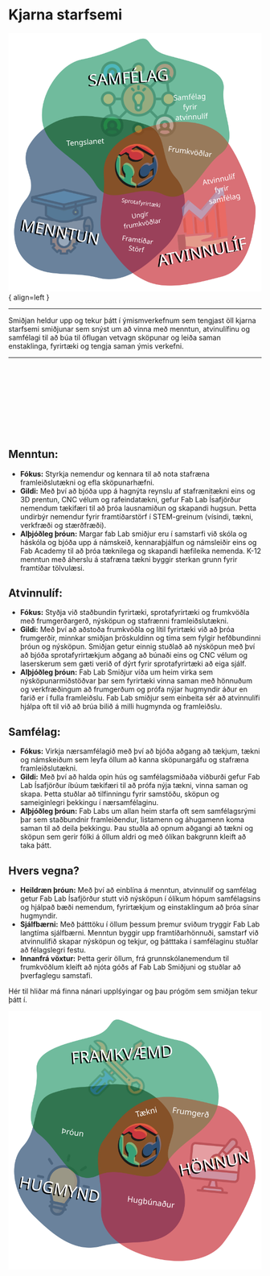 # Kjarna starfsemi


![programs](../assets/img/diagrams/coreprograms.svg){ align=left }

---

Smiðjan heldur upp og tekur þátt í ýmismverkefnum sem tengjast öll kjarna starfsemi smiðjunar sem snýst um að vinna með menntun, atvinulífinu og samfélagi til að búa til öflugan vetvagn sköpunar og leiða saman enstaklinga, fyrirtæki og tengja saman ýmis verkefni.

---
<br><br><br><br><br><br><br><br>
## Menntun:

- **Fókus:** Styrkja nemendur og kennara til að nota stafræna framleiðslutækni og efla sköpunarhæfni.
- **Gildi:** Með því að bjóða upp á hagnýta reynslu af stafrænitækni eins og 3D prentun, CNC vélum og rafeindatækni, gefur Fab Lab Ísafjörður nemendum tækifæri til að þróa lausnamiðun og skapandi hugsun. Þetta undirbýr nemendur fyrir framtíðarstörf í STEM-greinum (vísindi, tækni, verkfræði og stærðfræði).
- **Alþjóðleg þróun:** Margar fab Lab smiðjur eru í samstarfi við skóla og háskóla og bjóða upp á námskeið, kennaraþjálfun og námsleiðir eins og Fab Academy til að þróa tæknilega og skapandi hæfileika nemenda. K-12 menntun með áherslu á stafræna tækni byggir sterkan grunn fyrir framtíðar tölvulæsi.

## Atvinnulíf:

- **Fókus:** Styðja við staðbundin fyrirtæki, sprotafyrirtæki og frumkvöðla með frumgerðargerð, nýsköpun og stafrænni framleiðslutækni.
- **Gildi:** Með því að aðstoða frumkvöðla og lítil fyrirtæki við að þróa frumgerðir, minnkar smiðjan þröskuldinn og tíma sem fylgir hefðbundinni þróun og nýsköpun. Smiðjan getur einnig stuðlað að nýsköpun með því að bjóða sprotafyrirtækjum aðgang að búnaði eins og CNC vélum og laserskerum sem gæti verið of dýrt fyrir sprotafyrirtæki að eiga sjálf.
- **Alþjóðleg þróun:** Fab Lab Smiðjur víða um heim virka sem nýsköpunarmiðstöðvar þar sem fyrirtæki vinna saman með hönnuðum og verkfræðingum að frumgerðum og prófa nýjar hugmyndir áður en farið er í fulla framleiðslu. Fab Lab smiðjur sem einbeita sér að atvinnulífi hjálpa oft til við að brúa bilið á milli hugmynda og framleiðslu.
## Samfélag:

- **Fókus:** Virkja nærsamfélagið með því að bjóða aðgang að tækjum, tækni og námskeiðum sem leyfa öllum að kanna sköpunargáfu og stafræna framleiðslutækni.
- **Gildi:** Með því að halda opin hús og samfélagsmiðaða viðburði gefur Fab Lab Ísafjörður íbúum tækifæri til að prófa nýja tækni, vinna saman og skapa. Þetta stuðlar að tilfinningu fyrir samstöðu, sköpun og sameiginlegri þekkingu í nærsamfélaginu.
- **Alþjóðleg þróun:** Fab Labs um allan heim starfa oft sem samfélagsrými þar sem staðbundnir framleiðendur, listamenn og áhugamenn koma saman til að deila þekkingu. Þau stuðla að opnum aðgangi að tækni og sköpun sem gerir fólki á öllum aldri og með ólíkan bakgrunn kleift að taka þátt.
  

## Hvers vegna?

- **Heildræn þróun:** Með því að einblína á menntun, atvinnulíf og samfélag getur Fab Lab Ísafjörður stutt við nýsköpun í ólíkum hópum samfélagsins og hjálpað bæði nemendum, fyrirtækjum og einstaklingum að þróa sínar hugmyndir.
- **Sjálfbærni:** Með þátttöku í öllum þessum þremur sviðum tryggir Fab Lab langtíma sjálfbærni. Menntun byggir upp framtíðarhönnuði, samstarf við atvinnulífið skapar nýsköpun og tekjur, og þátttaka í samfélaginu stuðlar að félagslegri festu.
- **Innanfrá vöxtur:** Þetta gerir öllum, frá grunnskólanemendum til frumkvöðlum kleift að njóta góðs af Fab Lab Smiðjuni og stuðlar að þverfaglegu samstafi.

Hér til hliðar má finna nánari upplśyingar og þau prógöm sem smiðjan tekur þátt í.

![hugmynd](../assets/img/diagrams/hug_hon_fra.svg)
